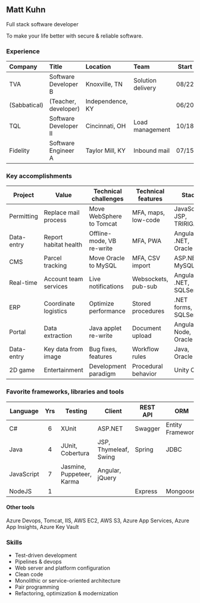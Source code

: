 ## Matt Kuhn

Full stack software developer

To make your life better with secure & reliable software.

### Experience

| Company      | Title                       | Location         | Team              | Start | End   |
| :----------- | :-------------------------- | :--------------- | :---------------- | :---: | :---: |
| TVA          | Software Developer B        | Knoxville, TN    | Solution delivery | 08/22 |       |
| (Sabbatical) | (Teacher, developer)        | Independence, KY |                   | 06/20 | 08/22 |
| TQL          | Software Developer II       | Cincinnati, OH   | Load management   | 10/18 | 06/20 |
| Fidelity     | Software Engineer A         | Taylor Mill, KY  | Inbound mail      | 07/15 | 10/18 |

### Key accomplishments

| Project    | Value                  | Technical challenges      | Technical features  | Stack                    | Host    |
| ---------- | ---------------------- | ------------------------- | ------------------- | ------------------------ | ------- |
| Permitting | Replace mail process   | Move WebSphere to Tomcat  | MFA, maps, low-code | JavaScript, JSP, TRIRIGA | Azure   |
| Data-entry | Report habitat health  | Offline-mode, VB re-write | MFA, PWA            | Angular, .NET, Oracle    | AWS     |
| CMS        | Parcel tracking        | Move Oracle to MySQL      | MFA, CSV import     | ASP.NET, MySQL           | AWS     |
| Real-time  | Account team services  | Live notifications        | Websockets, pub-sub | Angular, .NET, SQLServer | On-prem |
| ERP        | Coordinate logistics   | Optimize performance      | Stored procedures   | .NET forms, SQLServer    | On-prem |
| Portal     | Data extraction        | Java applet re-write      | Document upload     | Angular, Node, Oracle    | AWS     |
| Data-entry | Key data from image    | Bug fixes, features       | Workflow rules      | Java, Oracle             | On-prem |
| 2D game    | Entertainment          | Development paradigm      | Procedural behavior | Unity C#                 |         |

### Favorite frameworks, libraries and tools

| Language   | Yrs | Testing                   | Client                | REST API | ORM              | Logging | Build           |
| ---------- | :-: | ------------------------- | --------------------- | -------- | ---------------- | ------- | -------------   |
| C#         |  6  | XUnit                     | ASP.NET               | Swagger  | Entity Framework | Serilog | Nuget           |
| Java       |  4  | JUnit, Cobertura          | JSP, Thymeleaf, Swing | Spring   | JDBC             | SLF4J   | Gradle, Maven   |
| JavaScript |  7  | Jasmine, Puppeteer, Karma | Angular, jQuery       |          |                  |         | TypeScript, NPM |
| NodeJS     |  1  |                           |                       | Express  | Mongoose         |         | NPM             |

#### Other tools

Azure Devops, Tomcat, IIS, AWS EC2, AWS S3, Azure App Services, Azure App Insights, Azure Key Vault

### Skills

- Test-driven development
- Pipelines & devops
- Web server and platform configuration
- Clean code
- Monolithic or service-oriented architecture
- Pair programming
- Refactoring, optimization & modernization
